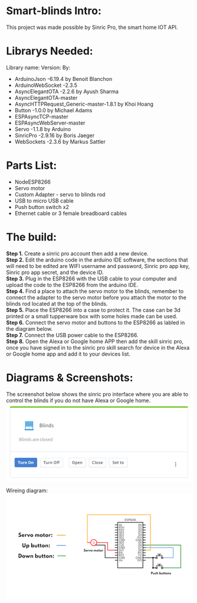 # Smart-blinds Intro:

This project was made possible by Sinric Pro, the smart home IOT API.

# Librarys Needed:
Library name:             Version:        By:
- ArduinoJson             -6.19.4         by Benoit Blanchon
- ArduinoWebSocket        -2.3.5
- AsyncElegantOTA         -2.2.6          by Ayush Sharma
- AsyncElegantOTA-master
- AsyncHTTPRequest_Generic-master-1.8.1 by Khoi Hoang
- Button                  -1.0.0          by Michael Adams
- ESPAsyncTCP-master
- ESPAsyncWebServer-master
- Servo                   -1.1.8          by Arduino
- SinricPro               -2.9.16         by Boris Jaeger
- WebSockets              -2.3.6          by Markus Sattler


# Parts List:
- NodeESP8266 <br/>
- Servo motor <br/>
- Custom Adapter - servo to blinds rod <br/>
- USB to micro USB cable <br/>
- Push button switch x2 <br/>
- Ethernet cable or 3 female breadboard cables <br/>

# The build:
**Step 1.** Create a sinric pro account then add a new device. <br/>
**Step 2.** Edit the arduino code in the arduino IDE software, the sections that will need to be edited are WIFI username and password, Sinric pro app key, Sinric pro app secret, and the device ID. <br/>
**Step 3.** Plug in the ESP8266 with the USB cable to your computer and upload the code to the ESP8266 from the arduino IDE. <br/>
**Step 4.** Find a place to attach the servo motor to the blinds, remember to connect the adapter to the servo motor before you attach the motor to the blinds rod located at the top of the blinds. <br/>
**Step 5.** Place the ESP8266 into a case to protect it. The case can be 3d printed or a small tupperware box with some holes made can be used. <br/>
**Step 6.** Connect the servo motor and buttons to the ESP8266 as labled in the diagram below. <br/>
**Step 7.** Connect the USB power cable to the ESP8266. <br/>
**Step 8.** Open the Alexa or Google home APP then add the skill sinric pro, once you have signed in to the sinric pro skill search for device in the Alexa or Google home app and add it to your devices list. <br/>


# Diagrams & Screenshots:
The screenshot below shows the sinric pro interface where you are able to control the blinds if you do not have Alexa or Google home.
![sinric pro interface](interface.PNG)

Wireing diagram:
![wireing diagram](diagram.png)

